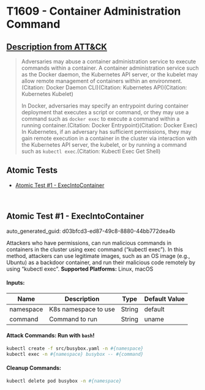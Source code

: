 # T1609 - Container Administration Command
## [Description from ATT&CK](https://attack.mitre.org/techniques/T1609)
<blockquote>Adversaries may abuse a container administration service to execute commands within a container. A container administration service such as the Docker daemon, the Kubernetes API server, or the kubelet may allow remote management of containers within an environment.(Citation: Docker Daemon CLI)(Citation: Kubernetes API)(Citation: Kubernetes Kubelet)

In Docker, adversaries may specify an entrypoint during container deployment that executes a script or command, or they may use a command such as <code>docker exec</code> to execute a command within a running container.(Citation: Docker Entrypoint)(Citation: Docker Exec) In Kubernetes, if an adversary has sufficient permissions, they may gain remote execution in a container in the cluster via interaction with the Kubernetes API server, the kubelet, or by running a command such as <code>kubectl exec</code>.(Citation: Kubectl Exec Get Shell)</blockquote>

## Atomic Tests

- [Atomic Test #1 - ExecIntoContainer](#atomic-test-1---execintocontainer)


<br/>

## Atomic Test #1 - ExecIntoContainer

auto_generated_guid: d03bfcd3-ed87-49c8-8880-44bb772dea4b

Attackers who have permissions, can run malicious commands in containers in the cluster using exec command (“kubectl exec”). In this method, attackers can use legitimate images, such as an OS image (e.g., Ubuntu) as a backdoor container, and run their malicious code remotely by using “kubectl exec”.
**Supported Platforms:** Linux, macOS




#### Inputs:
| Name | Description | Type | Default Value |
|------|-------------|------|---------------|
| namespace | K8s namespace to use | String | default|
| command | Command to run | String | uname|


#### Attack Commands: Run with `bash`! 


```bash
kubectl create -f src/busybox.yaml -n #{namespace}
kubectl exec -n #{namespace} busybox -- #{command}
```

#### Cleanup Commands:
```bash
kubectl delete pod busybox -n #{namespace}
```





<br/>
